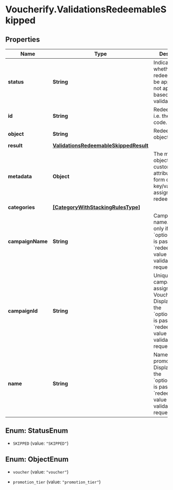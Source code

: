 # Voucherify.ValidationsRedeemableSkipped

## Properties

Name | Type | Description | Notes
------------ | ------------- | ------------- | -------------
**status** | **String** | Indicates whether the redeemable can be applied or not applied based on the validation rules. | [optional] [default to &#39;SKIPPED&#39;]
**id** | **String** | Redeemable ID, i.e. the voucher code. | [optional] 
**object** | **String** | Redeemable&#39;s object type. | [optional] 
**result** | [**ValidationsRedeemableSkippedResult**](ValidationsRedeemableSkippedResult.md) |  | [optional] 
**metadata** | **Object** | The metadata object stores all custom attributes in the form of key/value pairs assigned to the redeemable. | [optional] 
**categories** | [**[CategoryWithStackingRulesType]**](CategoryWithStackingRulesType.md) |  | [optional] 
**campaignName** | **String** | Campaign name. Displayed only if the &#x60;options.expand&#x60; is passed with a &#x60;redeemable&#x60; value in the validation request body. | [optional] 
**campaignId** | **String** | Unique campaign ID assigned by Voucherify. Displayed only if the &#x60;options.expand&#x60; is passed with a &#x60;redeemable&#x60; value in the validation request body. | [optional] 
**name** | **String** | Name of the promotion tier. Displayed only if the &#x60;options.expand&#x60; is passed with a &#x60;redeemable&#x60; value in the validation request body. | [optional] 



## Enum: StatusEnum


* `SKIPPED` (value: `"SKIPPED"`)





## Enum: ObjectEnum


* `voucher` (value: `"voucher"`)

* `promotion_tier` (value: `"promotion_tier"`)




